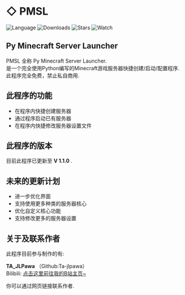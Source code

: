 # ◇  PMSL 
![Language](https://img.shields.io/badge/Python-3.9.11-blue)  ![Downloads](https://img.shields.io/github/downloads/Ta-Jlpawa/PMSL/total?label=Downloads)  ![Stars](https://img.shields.io/github/stars/Ta-Jlpawa/PMSL)  ![Watch](https://img.shields.io/github/watchers/Ta-Jlpawa/PMSL)

## Py Minecraft Server Launcher

PMSL 全称 Py Minecraft Server Launcher.  
是一个完全使用Python编写的Minecraft游戏服务器快捷创建/启动/配置程序.  
此程序完全免费，禁止私自商用.

## 此程序的功能

- 在程序内快捷创建服务器
- 通过程序启动已有服务器
- 在程序内快捷修改服务器设置文件

## 此程序的版本

目前此程序已更新至   **V 1.1.0** .

## 未来的更新计划

- 进一步优化界面
- 支持使用更多种类的服务器核心
- 优化自定义核心功能
- 支持修改更多的服务器设置

## 关于及联系作者

此程序目前参与制作的有:

**TA_JLPawa**  （Github:Ta-jlpawa）  
Bilibili: [点击这里前往我的B站主页~](https://space.bilibili.com/1101301178)

你可以通过网页链接联系作者.
